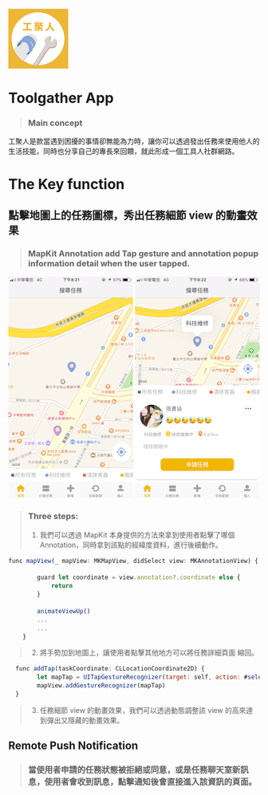 ![image](https://github.com/SpockHsueh/ToolManTogether/blob/master/ToolManTogether/Assets.xcassets/AppIcon.appiconset/Icon-App-60x60%402x.png)
# Toolgather App

>### Main concept 
工聚人是款當遇到困擾的事情卻無能為力時，讓你可以透過發出任務來使用他人的生活技能，同時也分享自己的專長來回饋，就此形成一個工具人社群網路。

# The Key function
## 點擊地圖上的任務圖標，秀出任務細節 view 的動畫效果
>### MapKit Annotation add Tap gesture and annotation popup information detail when the user tapped.
![image](https://github.com/SpockHsueh/ToolManTogether/blob/master/IMG_01.PNG) ![image](https://github.com/SpockHsueh/ToolManTogether/blob/master/IMG_02.PNG)
>### Three steps:
>1. 我們可以透過 MapKit 本身提供的方法來拿到使用者點擊了哪個 Annotation，同時拿到該點的經緯度資料，進行後續動作。
```javascript
func mapView(_ mapView: MKMapView, didSelect view: MKAnnotationView) {
  
        guard let coordinate = view.annotation?.coordinate else {
            return
        }
        
        animateViewUp()
        ...
        ...
    }
```

>2. 將手勢加到地圖上，讓使用者點擊其他地方可以將任務詳細頁面
縮回。
```javascript
  func addTap(taskCoordinate: CLLocationCoordinate2D) {
        let mapTap = UITapGestureRecognizer(target: self, action: #selector(animateViewDown))
        mapView.addGestureRecognizer(mapTap)
  }
```
>3. 任務細節 view 的動畫效果，我們可以透過動態調整該 view 的高來達到彈出又隱藏的動畫效果。



## Remote Push Notification
>### 當使用者申請的任務狀態被拒絕或同意，或是任務聊天室新訊息，使用者會收到訊息，點擊通知後會直接進入該資訊的頁面。











 

